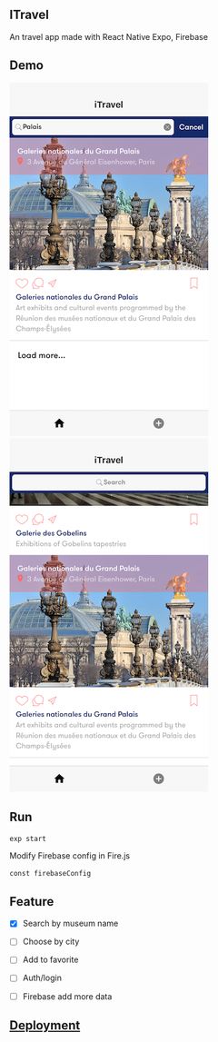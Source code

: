 ## ITravel
An travel app made with React Native Expo, Firebase

## Demo
![Screenshots 1](/screenshots/IMG-3987.png)
![Screenshots 2](/screenshots/IMG-3986.png)

## Run
```
exp start
```

Modify Firebase config in Fire.js
```
const firebaseConfig
```

## Feature

- [x] Search by museum name
- [ ] Choose by city
- [ ] Add to favorite
- [ ] Auth/login
- [ ] Firebase add more data


## [Deployment](https://expo.io/@huocha/itravel)
